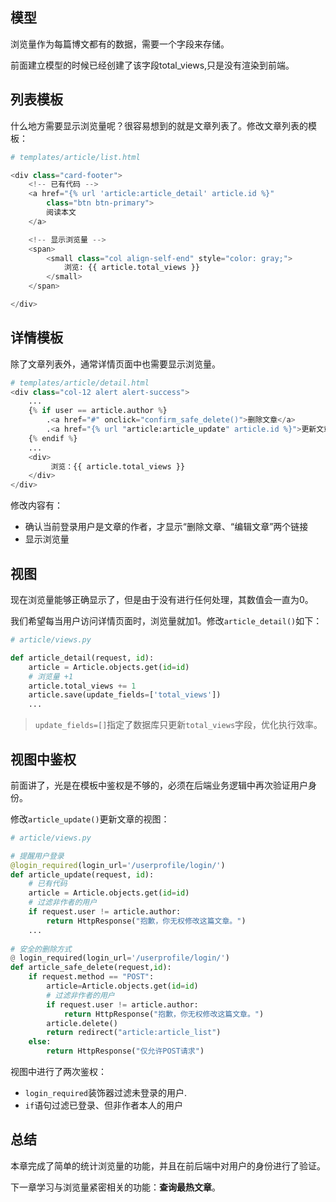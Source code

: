 ## 模型

浏览量作为每篇博文都有的数据，需要一个字段来存储。

前面建立模型的时候已经创建了该字段total_views,只是没有渲染到前端。

## 列表模板

什么地方需要显示浏览量呢？很容易想到的就是文章列表了。修改文章列表的模板：

```python
# templates/article/list.html

<div class="card-footer">
    <!-- 已有代码 -->
    <a href="{% url 'article:article_detail' article.id %}"
        class="btn btn-primary">
        阅读本文
    </a>

    <!-- 显示浏览量 -->
    <span>
        <small class="col align-self-end" style="color: gray;">
            浏览: {{ article.total_views }}
        </small>
    </span>

</div>
```

## 详情模板

除了文章列表外，通常详情页面中也需要显示浏览量。

```python
# templates/article/detail.html
<div class="col-12 alert alert-success">
	...
    {% if user == article.author %}
        .<a href="#" onclick="confirm_safe_delete()">删除文章</a>
        .<a href="{% url "article:article_update" article.id %}">更新文章</a>
    {% endif %}
    ...
	<div>
         浏览：{{ article.total_views }}
    </div>
</div>
```

修改内容有：

- 确认当前登录用户是文章的作者，才显示“删除文章、“编辑文章”两个链接
- 显示浏览量

## 视图

现在浏览量能够正确显示了，但是由于没有进行任何处理，其数值会一直为0。

我们希望每当用户访问详情页面时，浏览量就加1。修改`article_detail()`如下：

```python
# article/views.py

def article_detail(request, id):
    article = Article.objects.get(id=id)    
    # 浏览量 +1
    article.total_views += 1
    article.save(update_fields=['total_views'])
    ...
```

>  `update_fields=[]`指定了数据库只更新`total_views`字段，优化执行效率。

## 视图中鉴权

前面讲了，光是在模板中鉴权是不够的，必须在后端业务逻辑中再次验证用户身份。

修改`article_update()`更新文章的视图：

```python
# article/views.py

# 提醒用户登录
@login_required(login_url='/userprofile/login/')
def article_update(request, id):
    # 已有代码
    article = Article.objects.get(id=id)
    # 过滤非作者的用户
    if request.user != article.author:
        return HttpResponse("抱歉，你无权修改这篇文章。")
    ...
        
# 安全的删除方式
@ login_required(login_url='/userprofile/login/')
def article_safe_delete(request,id):
    if request.method == "POST":
        article=Article.objects.get(id=id)
        # 过滤非作者的用户
        if request.user != article.author:
            return HttpResponse("抱歉，你无权修改这篇文章。")
        article.delete()
        return redirect("article:article_list")
    else:
        return HttpResponse("仅允许POST请求")
```

 视图中进行了两次鉴权：

- `login_required`装饰器过滤未登录的用户.
- `if`语句过滤已登录、但非作者本人的用户

## 总结

本章完成了简单的统计浏览量的功能，并且在前后端中对用户的身份进行了验证。

下一章学习与浏览量紧密相关的功能：**查询最热文章**。


